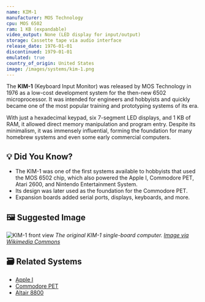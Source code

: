 ```yaml
---
name: KIM-1
manufacturer: MOS Technology
cpu: MOS 6502
ram: 1 KB (expandable)
video_output: None (LED display for input/output)
storage: Cassette tape via audio interface
release_date: 1976-01-01
discontinued: 1979-01-01
emulated: true
country_of_origin: United States
image: /images/systems/kim-1.png
---
```


The **KIM-1** (Keyboard Input Monitor) was released by MOS Technology in 1976 as a low-cost development system for the then-new 6502 microprocessor. It was intended for engineers and hobbyists and quickly became one of the most popular training and prototyping systems of its era.

With just a hexadecimal keypad, six 7-segment LED displays, and 1 KB of RAM, it allowed direct memory manipulation and program entry. Despite its minimalism, it was immensely influential, forming the foundation for many homebrew systems and even some early commercial computers.

## 💡 Did You Know?

- The KIM-1 was one of the first systems available to hobbyists that used the MOS 6502 chip, which also powered the Apple I, Commodore PET, Atari 2600, and Nintendo Entertainment System.
- Its design was later used as the foundation for the Commodore PET.
- Expansion boards added serial ports, displays, keyboards, and more.

## 🖼 Suggested Image

![KIM-1 front view](https://upload.wikimedia.org/wikipedia/commons/thumb/e/e4/KIM-1_-_MOS_Technology_1976.jpg/640px-KIM-1_-_MOS_Technology_1976.jpg)
*The original KIM-1 single-board computer. [Image via Wikimedia Commons](https://commons.wikimedia.org/wiki/File:KIM-1_-_MOS_Technology_1976.jpg)*

## 🗃 Related Systems

- [Apple I](./apple-i)
- [Commodore PET](./commodore-pet)
- [Altair 8800](./altair-8800)
